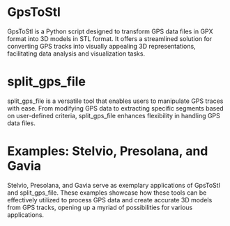 # GpsToStl
GpsToStl is a Python script designed to transform GPS data files in GPX format into 3D models in STL format. It offers a streamlined solution for converting GPS tracks into visually appealing 3D representations, facilitating data analysis and visualization tasks.

# split_gps_file
split_gps_file is a versatile tool that enables users to manipulate GPS traces with ease. From modifying GPS data to extracting specific segments based on user-defined criteria, split_gps_file enhances flexibility in handling GPS data files.

# Examples: Stelvio, Presolana, and Gavia
Stelvio, Presolana, and Gavia serve as exemplary applications of GpsToStl and split_gps_file. These examples showcase how these tools can be effectively utilized to process GPS data and create accurate 3D models from GPS tracks, opening up a myriad of possibilities for various applications.
